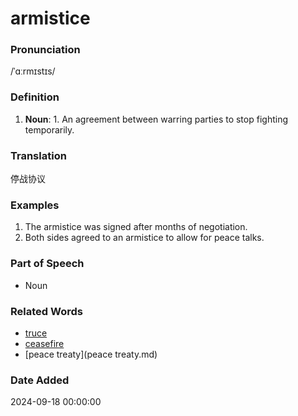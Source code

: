 # armistice
### Pronunciation
/ˈɑːrmɪstɪs/
### Definition
1. **Noun**: 1. An agreement between warring parties to stop fighting temporarily.
### Translation
停战协议
### Examples
1. The armistice was signed after months of negotiation.
2. Both sides agreed to an armistice to allow for peace talks.
### Part of Speech
- Noun
### Related Words
- [truce](truce.md)
- [ceasefire](ceasefire.md)
- [peace treaty](peace treaty.md)
### Date Added
2024-09-18 00:00:00